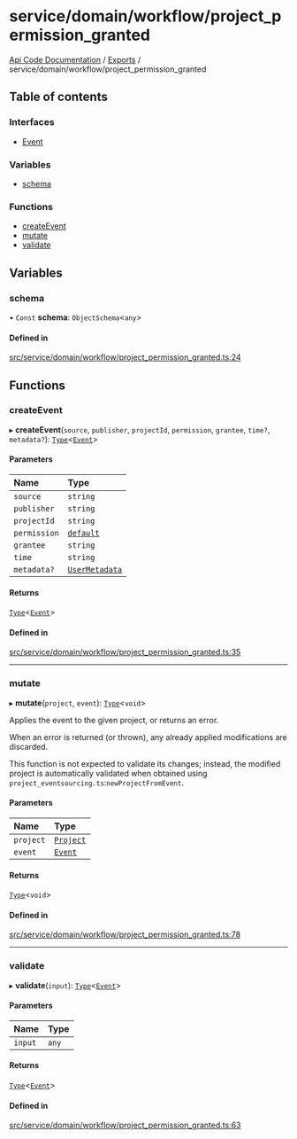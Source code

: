 # service/domain/workflow/project\_permission\_granted
 
[Api Code Documentation](../README.md) / [Exports](../modules.md) / service/domain/workflow/project\_permission\_granted

## Table of contents

### Interfaces

- [Event](../interfaces/service_domain_workflow_project_permission_granted.Event.md)

### Variables

- [schema](service_domain_workflow_project_permission_granted.md#schema)

### Functions

- [createEvent](service_domain_workflow_project_permission_granted.md#createevent)
- [mutate](service_domain_workflow_project_permission_granted.md#mutate)
- [validate](service_domain_workflow_project_permission_granted.md#validate)

## Variables

### schema

• `Const` **schema**: `ObjectSchema`<`any`\>

#### Defined in

[src/service/domain/workflow/project_permission_granted.ts:24](https://github.com/openkfw/TruBudget/blob/a06c11b/api/src/service/domain/workflow/project_permission_granted.ts#L24)

## Functions

### createEvent

▸ **createEvent**(`source`, `publisher`, `projectId`, `permission`, `grantee`, `time?`, `metadata?`): [`Type`](result.md#type)<[`Event`](../interfaces/service_domain_workflow_project_permission_granted.Event.md)\>

#### Parameters

| Name | Type |
| :------ | :------ |
| `source` | `string` |
| `publisher` | `string` |
| `projectId` | `string` |
| `permission` | [`default`](authz_intents.md#default) |
| `grantee` | `string` |
| `time` | `string` |
| `metadata?` | [`UserMetadata`](service_domain_metadata.md#usermetadata) |

#### Returns

[`Type`](result.md#type)<[`Event`](../interfaces/service_domain_workflow_project_permission_granted.Event.md)\>

#### Defined in

[src/service/domain/workflow/project_permission_granted.ts:35](https://github.com/openkfw/TruBudget/blob/a06c11b/api/src/service/domain/workflow/project_permission_granted.ts#L35)

___

### mutate

▸ **mutate**(`project`, `event`): [`Type`](result.md#type)<`void`\>

Applies the event to the given project, or returns an error.

When an error is returned (or thrown), any already applied modifications are
discarded.

This function is not expected to validate its changes; instead, the modified project
is automatically validated when obtained using
`project_eventsourcing.ts`:`newProjectFromEvent`.

#### Parameters

| Name | Type |
| :------ | :------ |
| `project` | [`Project`](../interfaces/service_domain_workflow_project.Project.md) |
| `event` | [`Event`](../interfaces/service_domain_workflow_project_permission_granted.Event.md) |

#### Returns

[`Type`](result.md#type)<`void`\>

#### Defined in

[src/service/domain/workflow/project_permission_granted.ts:78](https://github.com/openkfw/TruBudget/blob/a06c11b/api/src/service/domain/workflow/project_permission_granted.ts#L78)

___

### validate

▸ **validate**(`input`): [`Type`](result.md#type)<[`Event`](../interfaces/service_domain_workflow_project_permission_granted.Event.md)\>

#### Parameters

| Name | Type |
| :------ | :------ |
| `input` | `any` |

#### Returns

[`Type`](result.md#type)<[`Event`](../interfaces/service_domain_workflow_project_permission_granted.Event.md)\>

#### Defined in

[src/service/domain/workflow/project_permission_granted.ts:63](https://github.com/openkfw/TruBudget/blob/a06c11b/api/src/service/domain/workflow/project_permission_granted.ts#L63)
